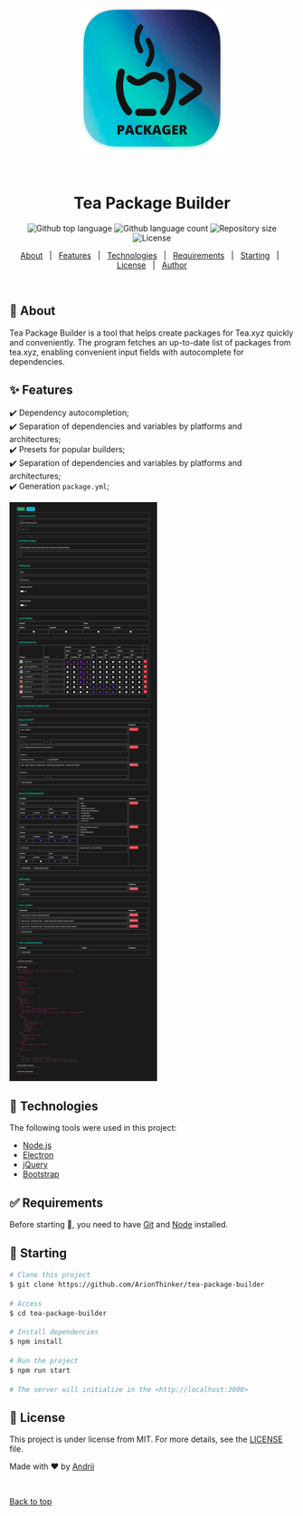 <div align="center" id="top"> 
  <img src="./images/logo.png" alt="Tea Package Builder" width="256" />

  &#xa0;

  <!-- <a href="https://teapackagebuilder.netlify.app">Demo</a> -->
</div>

<h1 align="center">Tea Package Builder</h1>

<p align="center">
  <img alt="Github top language" src="https://img.shields.io/github/languages/top/ArionThinker/tea-package-builder?color=56BEB8">

  <img alt="Github language count" src="https://img.shields.io/github/languages/count/ArionThinker/tea-package-builder?color=56BEB8">

  <img alt="Repository size" src="https://img.shields.io/github/repo-size/ArionThinker/tea-package-builder?color=56BEB8">

  <img alt="License" src="https://img.shields.io/github/license/ArionThinker/tea-package-builder?color=56BEB8">

  <!-- <img alt="Github issues" src="https://img.shields.io/github/issues/ArionThinker/tea-package-builder?color=56BEB8" />

  <!-- <img alt="Github forks" src="https://img.shields.io/github/forks/ArionThinker/tea-package-builder?color=56BEB8" /> -->

  <!-- <img alt="Github stars" src="https://img.shields.io/github/stars/ArionThinker/tea-package-builder?color=56BEB8" /> -->
</p>

<!-- Status -->

<!-- <h4 align="center"> 
	🚧  Tea Package Builder 🚀 Under construction...  🚧
</h4> 

<hr> -->

<p align="center">
  <a href="#dart-about">About</a> &#xa0; | &#xa0; 
  <a href="#sparkles-features">Features</a> &#xa0; | &#xa0;
  <a href="#rocket-technologies">Technologies</a> &#xa0; | &#xa0;
  <a href="#white_check_mark-requirements">Requirements</a> &#xa0; | &#xa0;
  <a href="#checkered_flag-starting">Starting</a> &#xa0; | &#xa0;
  <a href="#memo-license">License</a> &#xa0; | &#xa0;
  <a href="https://github.com/ArionThinker" target="_blank">Author</a>
</p>

<br>

## :dart: About

Tea Package Builder is a tool that helps create packages for Tea.xyz quickly and conveniently.
The program fetches an up-to-date list of packages from tea.xyz, enabling convenient input fields with autocomplete for dependencies.


## :sparkles: Features

:heavy_check_mark: Dependency autocompletion;\
:heavy_check_mark: Separation of dependencies and variables by platforms and architectures;\
:heavy_check_mark: Presets for popular builders;\
:heavy_check_mark: Separation of dependencies and variables by platforms and architectures;\
:heavy_check_mark: Generation `package.yml`;

![Example](example.png "Example")

## :rocket: Technologies

The following tools were used in this project:

- [Node.js](https://nodejs.org/en/)
- [Electron](https://www.electronjs.org/)
- [jQuery](https://jquery.com/)
- [Bootstrap](https://getbootstrap.com/)

## :white_check_mark: Requirements

Before starting :checkered_flag:, you need to have [Git](https://git-scm.com) and [Node](https://nodejs.org/en/) installed.

## :checkered_flag: Starting

```bash
# Clone this project
$ git clone https://github.com/ArionThinker/tea-package-builder

# Access
$ cd tea-package-builder

# Install dependencies
$ npm install

# Run the project
$ npm run start

# The server will initialize in the <http://localhost:3000>
```

## :memo: License

This project is under license from MIT. For more details, see the [LICENSE](LICENSE.md) file.


Made with :heart: by <a href="https://github.com/ArionThinker" target="_blank">Andrii</a>

&#xa0;

<a href="#top">Back to top</a>
